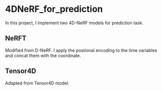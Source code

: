 # 4DNeRF_for_prediction

In this project, I implement two 4D-NeRF models for prediction task. 

## NeRFT
Modified from D-NeRF. I apply the postional encoding to the time variables and concat them with the coordinate. 

## Tensor4D
Adapted from Tensor4D model. 